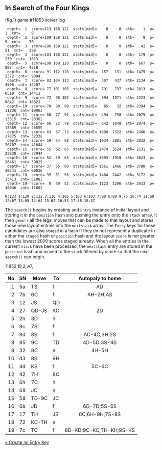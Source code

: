 ## In Search of the Four Kings

(fig.1) game #11853 solver log

```
 depth=  1  score=113 168 121  stats[mid]=    0     0  stk=    1  p=     1  cnt=     9
 depth=  2  score=109 168 121  stats[mid]=    0     0  stk=    8  p=     9  cnt=    70
 depth=  3  score=106 168 121  stats[mid]=    0     0  stk=   42  p=    51  cnt=   398
 depth=  4  score=103 168 121  stats[mid]=    0     0  stk=  179  p=   230  cnt=  1813
 depth=  5  score=100 168 120  stats[mid]=    0     0  stk=  667  p=   897  cnt=  4518
 depth=  6  score= 91 112 120  stats[mid]=  157   131  stk= 1475  p=  2372  cnt=  9094
 depth=  7  score= 82 104 113  stats[mid]=  507   437  stk= 2134  p=  4506  cnt= 14297
 depth=  8  score= 77 101 105  stats[mid]=  791   737  stk= 2013  p=  6519  cnt= 14411
 depth=  9  score= 72  98 102  stats[mid]=  894  1071  stk= 2323  p=  8842  cnt= 16521
 depth= 10  score= 70  90  99  stats[mid]=   85    32  stk= 2394  p= 11236  cnt= 19903
 depth= 11  score= 68  77  91  stats[mid]=  494   758  stk= 2079  p= 13315  cnt= 23382
 depth= 12  score= 66  72  78  stats[mid]=  642  1040  stk= 2074  p= 15389  cnt= 26559
 depth= 13  score= 63  67  73  stats[mid]= 1694  1522  stk= 2486  p= 17875  cnt= 32338
 depth= 14  score= 59  64  68  stats[mid]= 1634  3881  stk= 2832  p= 20707  cnt= 41644
 depth= 15  score= 55  62  65  stats[mid]= 2474  3524  stk= 2131  p= 22838  cnt= 33944
 depth= 16  score= 52  59  63  stats[mid]= 1993  1919  stk= 3623  p= 26461  cnt= 59025
 depth= 17  score= 37  55  60  stats[mid]= 1361  1466  stk= 3780  p= 30241  cnt= 60036
 depth= 18  score= 35  51  56  stats[mid]= 1404  2442  stk= 3172  p= 33413  cnt= 51083
 depth= 19  score=  0  50  52  stats[mid]= 1123  1206  stk= 2633  p= 36046  cnt= 11602

0:123 1:120 2:112 3:110 4:106 5:103 6:103 7:90 8:80 9:75 10:74 11:69 12:67 13:65 14:64 15:62 16:53 17:38 18:37
```

The `search()` begins by creating and `Entry` instance of initial layout and storing it in the `position` hash and pushing the entry onto the `stack` array. It then `gens()` all the legal moves that can be made to that layout and stores those new layout entries into the `nextstack` array. The `Entry` keys for these candidates are also `staged` in a hash if they do not represent a duplicate in either the `staged` hash or `position` hash and the layout `score` is not greater than the lowest 2000 scores staged already. When all the entries in the current `stack` have been processed, the `nextstack` entry are stored in the `position` hash and moved to the `stack` filtered by score so that the next `search()` can begin.


11853,19,2,w7,

No | SN | Move | To | Autopaly to home
---:| --- | --- | --- |:---: 
 1|5a|TS|f|AD
 2|7b|6C|f|AH-2H;AS
 3|12|JS|QD|
 4|27|QD-JS|KC|2D
 5|2h|3D|h|
 6|8c|7S|f|
 7|8d|8S|f|AC-4C;3H;2S
 8|85|9C|TD|4D-5D;3S-4S
 9|32|8C|e|4H-5H
10|d3|8S|9H|
11|4d|KS|f|5C-6C
12|42|7H|8C|
13|6h|7C|h|
14|68|JC|e|
15|58|TD-9C|JC|
16|6b|JD|f|6D-7D;5S-6S
17|17|TH|JS|8C;6H-9H;7S-8S
18|72|KC-TH|e|
19|7c|TC|f|8D-KD;9C-KC;TH-KH;9S-KS


[« Create an Entry Key](entry.md)
